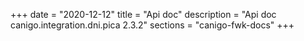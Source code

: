 +++
date        = "2020-12-12"
title       = "Api doc"
description = "Api doc canigo.integration.dni.pica 2.3.2"
sections    = "canigo-fwk-docs"
+++